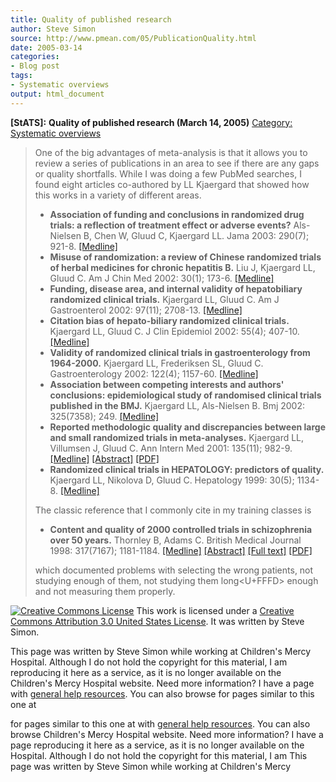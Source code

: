 ```yaml
---
title: Quality of published research
author: Steve Simon
source: http://www.pmean.com/05/PublicationQuality.html
date: 2005-03-14
categories:
- Blog post
tags:
- Systematic overviews
output: html_document
---
```

**[StATS]:** **Quality of published research (March
14, 2005)** [Category: Systematic
overviews](../category/SystematicOverviews.html)

> One of the big advantages of meta-analysis is that it allows you to
> review a series of publications in an area to see if there are any
> gaps or quality shortfalls. While I was doing a few PubMed searches, I
> found eight articles co-authored by LL Kjaergard that showed how this
> works in a variety of different areas.
>
> -   **Association of funding and conclusions in randomized drug
>     trials: a reflection of treatment effect or adverse events?**
>     Als-Nielsen B, Chen W, Gluud C, Kjaergard LL. Jama 2003: 290(7);
>     921-8.
>     [\[Medline\]](http://www.ncbi.nlm.nih.gov/entrez/query.fcgi?cmd=Retrieve&db=PubMed&list_uids=12928469&dopt=Abstract)
> -   **Misuse of randomization: a review of Chinese randomized trials
>     of herbal medicines for chronic hepatitis B.** Liu J, Kjaergard
>     LL, Gluud C. Am J Chin Med 2002: 30(1); 173-6.
>     [\[Medline\]](http://www.ncbi.nlm.nih.gov/entrez/query.fcgi?cmd=Retrieve&db=PubMed&list_uids=12067091&dopt=Abstract)
> -   **Funding, disease area, and internal validity of hepatobiliary
>     randomized clinical trials.** Kjaergard LL, Gluud C. Am J
>     Gastroenterol 2002: 97(11); 2708-13.
>     [\[Medline\]](http://www.ncbi.nlm.nih.gov/entrez/query.fcgi?cmd=Retrieve&db=PubMed&list_uids=12425537&dopt=Abstract)
> -   **Citation bias of hepato-biliary randomized clinical trials.**
>     Kjaergard LL, Gluud C. J Clin Epidemiol 2002: 55(4); 407-10.
>     [\[Medline\]](http://www.ncbi.nlm.nih.gov/entrez/query.fcgi?cmd=Retrieve&db=PubMed&list_uids=11927210&dopt=Abstract)
> -   **Validity of randomized clinical trials in gastroenterology from
>     1964-2000.** Kjaergard LL, Frederiksen SL, Gluud C.
>     Gastroenterology 2002: 122(4); 1157-60.
>     [\[Medline\]](http://www.ncbi.nlm.nih.gov/entrez/query.fcgi?cmd=Retrieve&db=PubMed&list_uids=11910365&dopt=Abstract)
> -   **Association between competing interests and authors\'
>     conclusions: epidemiological study of randomised clinical trials
>     published in the BMJ.** Kjaergard LL, Als-Nielsen B. Bmj 2002:
>     325(7358); 249.
>     [\[Medline\]](http://www.ncbi.nlm.nih.gov/entrez/query.fcgi?cmd=Retrieve&db=PubMed&list_uids=12153921&dopt=Abstract)
> -   **Reported methodologic quality and discrepancies between large
>     and small randomized trials in meta-analyses.** Kjaergard LL,
>     Villumsen J, Gluud C. Ann Intern Med 2001: 135(11); 982-9.
>     [\[Medline\]](http://www.ncbi.nlm.nih.gov/entrez/query.fcgi?cmd=Retrieve&db=PubMed&list_uids=11730399&dopt=Abstract)
>     [\[Abstract\]](http://www.annals.org/cgi/content/abstract/135/11/982)
>     [\[PDF\]](http://www.annals.org/cgi/reprint/135/11/982.pdf)
> -   **Randomized clinical trials in HEPATOLOGY: predictors of
>     quality.** Kjaergard LL, Nikolova D, Gluud C. Hepatology 1999:
>     30(5); 1134-8.
>     [\[Medline\]](http://www.ncbi.nlm.nih.gov/entrez/query.fcgi?cmd=Retrieve&db=PubMed&list_uids=10534332&dopt=Abstract)
>
> The classic reference that I commonly cite in my training classes is
>
> -   **Content and quality of 2000 controlled trials in schizophrenia
>     over 50 years.** Thornley B, Adams C. British Medical Journal
>     1998: 317(7167); 1181-1184.
>     [\[Medline\]](http://www.ncbi.nlm.nih.gov/entrez/query.fcgi?cmd=Retrieve&db=PubMed&list_uids=9794850&dopt=Abstract)
>     [\[Abstract\]](http://bmj.com/cgi/content/abstract/317/7167/1181)
>     [\[Full text\]](http://bmj.com/cgi/content/full/317/7167/1181)
>     [\[PDF\]](http://bmj.com/cgi/reprint/317/7167/1181.pdf)
>
> which documented problems with selecting the wrong patients, not
> studying enough of them, not studying them long<U+FFFD> enough and not
> measuring them properly.

[![Creative Commons
License](http://i.creativecommons.org/l/by/3.0/us/80x15.png)](http://creativecommons.org/licenses/by/3.0/us/)
This work is licensed under a [Creative Commons Attribution 3.0 United
States License](http://creativecommons.org/licenses/by/3.0/us/). It was
written by Steve Simon.

This page was written by Steve Simon while working at Children\'s Mercy
Hospital. Although I do not hold the copyright for this material, I am
reproducing it here as a service, as it is no longer available on the
Children\'s Mercy Hospital website. Need more information? I have a page
with [general help resources](../GeneralHelp.html). You can also browse
for pages similar to this one at
<!---More--->
for pages similar to this one at
with [general help resources](../GeneralHelp.html). You can also browse
Children\'s Mercy Hospital website. Need more information? I have a page
reproducing it here as a service, as it is no longer available on the
Hospital. Although I do not hold the copyright for this material, I am
This page was written by Steve Simon while working at Children\'s Mercy

<!---Do not use
**[StATS]:** **Quality of published research (March
This page was written by Steve Simon while working at Children\'s Mercy
Hospital. Although I do not hold the copyright for this material, I am
reproducing it here as a service, as it is no longer available on the
Children\'s Mercy Hospital website. Need more information? I have a page
with [general help resources](../GeneralHelp.html). You can also browse
for pages similar to this one at
--->

